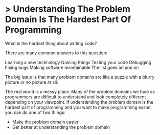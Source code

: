 # > Understanding The Problem Domain Is The Hardest Part Of Programming


What is the hardest thing about writing code?

There are many common answers to this question:

Learning a new technology
Naming things
Testing your code
Debugging
Fixing bugs
Making software maintainable
The list goes on and on

The big issue is that many problem domains are like a puzzle with a blurry picture or no picture at all.

The real world is a messy place.  Many of the problem domains we face as programmers are difficult to understand and look completely different depending on your viewpoint.
If understanding the problem domain is the hardest part of programming and you want to make programming easier, you can do one of two things:

* Make the problem domain easier
* Get better at understanding the problem domain
